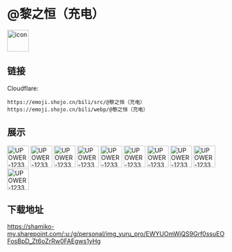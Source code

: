 # @黎之恒（充电）
<img src="https://emoji.shojo.cn/bili/src/@黎之恒（充电）/icon.png" width="50" height="50" alt="icon">

## 链接
Cloudflare:
```
https://emoji.shojo.cn/bili/src/@黎之恒（充电）
https://emoji.shojo.cn/bili/webp/@黎之恒（充电）
```
## 展示
<img src="https://emoji.shojo.cn/bili/src/@黎之恒（充电）/UPOWER-12330804-哭哭.png" width="50" height="50" alt="UPOWER-12330804-哭哭">
<img src="https://emoji.shojo.cn/bili/src/@黎之恒（充电）/UPOWER-12330804-狗狗.png" width="50" height="50" alt="UPOWER-12330804-狗狗">
<img src="https://emoji.shojo.cn/bili/src/@黎之恒（充电）/UPOWER-12330804-不可以.png" width="50" height="50" alt="UPOWER-12330804-不可以">
<img src="https://emoji.shojo.cn/bili/src/@黎之恒（充电）/UPOWER-12330804-膝枕.png" width="50" height="50" alt="UPOWER-12330804-膝枕">
<img src="https://emoji.shojo.cn/bili/src/@黎之恒（充电）/UPOWER-12330804-阿姨.png" width="50" height="50" alt="UPOWER-12330804-阿姨">
<img src="https://emoji.shojo.cn/bili/src/@黎之恒（充电）/UPOWER-12330804-大哭.png" width="50" height="50" alt="UPOWER-12330804-大哭">
<img src="https://emoji.shojo.cn/bili/src/@黎之恒（充电）/UPOWER-12330804-奖励自己.png" width="50" height="50" alt="UPOWER-12330804-奖励自己">
<img src="https://emoji.shojo.cn/bili/src/@黎之恒（充电）/UPOWER-12330804-问号.png" width="50" height="50" alt="UPOWER-12330804-问号">
<img src="https://emoji.shojo.cn/bili/src/@黎之恒（充电）/UPOWER-12330804-锻炼身体.png" width="50" height="50" alt="UPOWER-12330804-锻炼身体">
<img src="https://emoji.shojo.cn/bili/src/@黎之恒（充电）/UPOWER-12330804-打call.png" width="50" height="50" alt="UPOWER-12330804-打call">

## 下载地址

https://shamiko-my.sharepoint.com/:u:/g/personal/img_yuru_pro/EWYUOmWjQS9Grf0ssuEOFosBpD_Zt6oZrRw0FAEgws1yHg